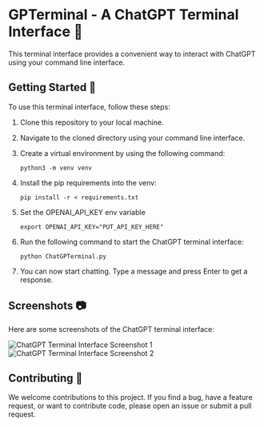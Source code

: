 # GPTerminal - A ChatGPT Terminal Interface :robot:

This terminal interface provides a convenient way to interact with ChatGPT using your command line interface.

## Getting Started :rocket:

To use this terminal interface, follow these steps:

1. Clone this repository to your local machine.
2. Navigate to the cloned directory using your command line interface.
3. Create a virtual environment by using the following command:

   ```
   python3 -m venv venv
   ```

4. Install the pip requirements into the venv:

   ```
   pip install -r < requirements.txt
   ```

5. Set the OPENAI_API_KEY env variable

   ```
   export OPENAI_API_KEY="PUT_API_KEY_HERE"
   ```

6. Run the following command to start the ChatGPT terminal interface:

   ```
   python ChatGPTerminal.py
   ```

7. You can now start chatting. Type a message and press Enter to get a response.

## Screenshots :camera:

Here are some screenshots of the ChatGPT terminal interface:

![ChatGPT Terminal Interface Screenshot 1](screenshots/screenshot1.png)
![ChatGPT Terminal Interface Screenshot 2](screenshots/screenshot2.png)

## Contributing :raised_hands:

We welcome contributions to this project. If you find a bug, have a feature request, or want to contribute code, please open an issue or submit a pull request.
